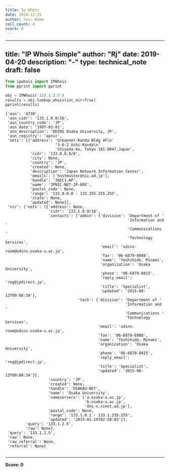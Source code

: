 ```yaml
---
title: Ip Whois
date: 2024-12-25
author: Your Name
cell_count: 4
score: 0
---
```


---
title: "IP Whois Simple"
author: "Rj"
date: 2019-04-20
description: "-"
type: technical_note
draft: false
---

```python
from ipwhois import IPWhois
from pprint import pprint
```


```python
obj = IPWhois('133.1.2.5')
results = obj.lookup_whois(inc_nir=True)
pprint(results)
```

    {'asn': '4730',
     'asn_cidr': '133.1.0.0/16',
     'asn_country_code': 'JP',
     'asn_date': '1997-03-01',
     'asn_description': 'ODINS Osaka University, JP',
     'asn_registry': 'apnic',
     'nets': [{'address': 'Urbannet-Kanda Bldg 4F\n'
                          '3-6-2 Uchi-Kanda\n'
                          'Chiyoda-ku, Tokyo 101-0047,Japan',
               'cidr': '133.0.0.0/8',
               'city': None,
               'country': 'JP',
               'created': None,
               'description': 'Japan Network Information Center',
               'emails': ['hostmaster@nic.ad.jp'],
               'handle': 'JNIC1-AP',
               'name': 'JPNIC-NET-JP-ERX',
               'postal_code': None,
               'range': '133.0.0.0 - 133.255.255.255',
               'state': None,
               'updated': None}],
     'nir': {'nets': [{'address': None,
                       'cidr': '133.1.0.0/16',
                       'contacts': {'admin': {'division': 'Department of '
                                                          'Information and '
                                                          'Communications '
                                                          'Technology Services',
                                              'email': 'odins-room@odins.osaka-u.ac.jp',
                                              'fax': '06-6879-8988',
                                              'name': 'Yoshihide, Minami',
                                              'organization': 'Osaka University',
                                              'phone': '06-6879-8815',
                                              'reply_email': 'reg@jpdirect.jp',
                                              'title': 'Specialist',
                                              'updated': '2015-08-13T09:08:34'},
                                    'tech': {'division': 'Department of '
                                                         'Information and '
                                                         'Communications '
                                                         'Technology Services',
                                             'email': 'odins-room@odins.osaka-u.ac.jp',
                                             'fax': '06-6879-8988',
                                             'name': 'Yoshihide, Minami',
                                             'organization': 'Osaka University',
                                             'phone': '06-6879-8815',
                                             'reply_email': 'reg@jpdirect.jp',
                                             'title': 'Specialist',
                                             'updated': '2015-08-13T09:08:34'}},
                       'country': 'JP',
                       'created': None,
                       'handle': 'OSAKAU-NET',
                       'name': 'Osaka University',
                       'nameservers': ['a.osaka-u.ac.jp',
                                       'b.osaka-u.ac.jp',
                                       'dns-x.sinet.ad.jp'],
                       'postal_code': None,
                       'range': '133.1.0.1 - 133.1.255.255',
                       'updated': '2015-01-14T02:50:03'}],
             'query': '133.1.2.5',
             'raw': None},
     'query': '133.1.2.5',
     'raw': None,
     'raw_referral': None,
     'referral': None}



```python

```


---
**Score: 0**